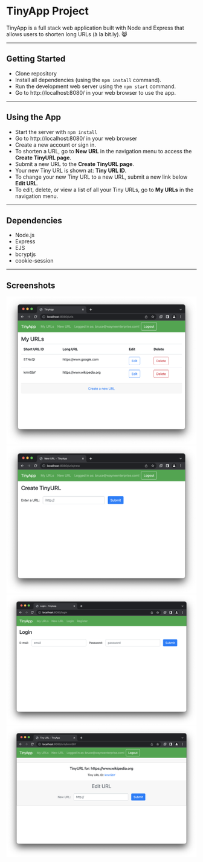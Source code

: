# TinyApp Project

TinyApp is a full stack web application built with Node and Express that allows users to shorten long URLs (à la bit.ly). 😸

---

## Getting Started

- Clone repository
- Install all dependencies (using the `npm install` command).
- Run the development web server using the `npm start` command.
- Go to http://localhost:8080/ in your web browser to use the app.

---

## Using the App

- Start the server with `npm install` 
- Go to http://localhost:8080/ in your web browser
- Create a new account or sign in. 
- To shorten a URL, go to **New URL** in the navigation menu to access the **Create TinyURL page**.
- Submit a new URL to the **Create TinyURL page**.
- Your new Tiny URL is shown at: **Tiny URL ID**.
- To change your new Tiny URL to a new URL, submit a new link below **Edit URL**.
- To edit, delete, or view a list of all your Tiny URLs, go to **My URLs** in the navigation menu.

---

## Dependencies

- Node.js
- Express
- EJS
- bcryptjs
- cookie-session

---

## Screenshots

!["Screenshot of URLs page"](https://github.com/cch4n1/tinyapp/blob/master/docs/urls-page.png)
!["Screenshot of New URL page"](https://github.com/cch4n1/tinyapp/blob/master/docs/new-url-page.png)
!["Screenshot of Login page"](https://github.com/cch4n1/tinyapp/blob/master/docs/login-page.png)
!["Screenshot of Tiny URL page"](https://github.com/cch4n1/tinyapp/blob/master/docs/tiny-url-page.png)

